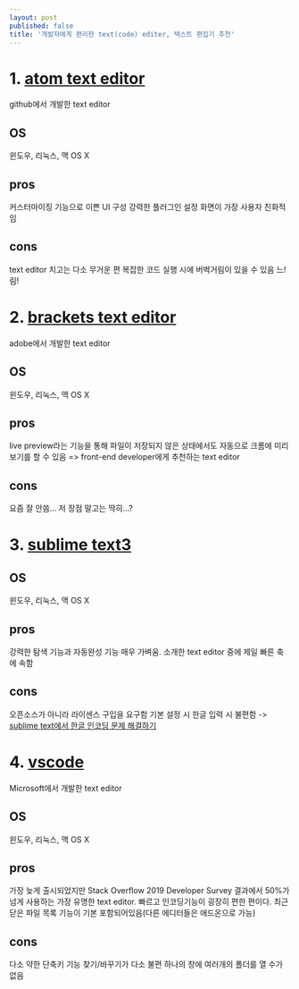 ```yaml
---
layout: post
published: false
title: '개발자에게 편리한 text(code) editer, 텍스트 편집기 추천'
---
```

# 1. [atom text editor](https://atom.io/)
github에서 개발한 text editor
## OS
윈도우, 리눅스, 맥 OS X

## pros
커스터마이징 기능으로 이쁜 UI 구성
강력한 플러그인
설정 화면이 가장 사용자 친화적임

## cons
text editor 치고는 다소 무거운 편
복잡한 코드 실행 시에 버벅거림이 있을 수 있음
느!림!

# 2. [brackets text editor](http://brackets.io/)
adobe에서 개발한 text editor
## OS
윈도우, 리눅스, 맥 OS X

## pros
live preview라는 기능을 통해 파일이 저장되지 않은 상태에서도 자동으로 크롬에 미리보기를 할 수 있음
=> front-end developer에게 추천하는 text editor

## cons
요즘 잘 안씀... 저 장점 말고는 딱히...?

# 3. [sublime text3](http://sublimetext.com)
## OS
윈도우, 리눅스, 맥 OS X

## pros
강력한 탐색 기능과 자동완성 기능
매우 가벼움. 소개한 text editor 중에 제일 빠른 축에 속함

## cons
오픈소스가 아니라 라이센스 구입을 요구함
기본 설정 시 한글 입력 시 불편함 -> [sublime text에서 한글 인코딩 문제 해결하기]()

# 4. [vscode](https://code.visualstudio.com)
Microsoft에서 개발한 text editor
## OS
윈도우, 리눅스, 맥 OS X

## pros
가장 늦게 출시되었지만 Stack Overflow 2019 Developer Survey 결과에서 50%가 넘게 사용하는 가장 유명한 text editor. 
빠르고 인코딩기능이 굉장히 편한 편이다.
최근 닫은 파일 목록 기능이 기본 포함되어있음(다른 에디터들은 애드온으로 가능)

## cons
다소 약한 단축키 기능
찾기/바꾸기가 다소 불편
하나의 창에 여러개의 폴더를 열 수가 없음
